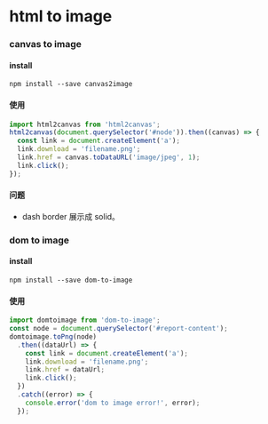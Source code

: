 # html to image

### canvas to image

#### install
`npm install --save canvas2image`

#### 使用
```javascript
import html2canvas from 'html2canvas';
html2canvas(document.querySelector('#node')).then((canvas) => {
  const link = document.createElement('a');
  link.download = 'filename.png';
  link.href = canvas.toDataURL('image/jpeg', 1);
  link.click();
});
```

#### 问题
* dash border 展示成 solid。

### dom to image

#### install
`npm install --save dom-to-image`

#### 使用
```javascript
import domtoimage from 'dom-to-image';
const node = document.querySelector('#report-content');
domtoimage.toPng(node)
  .then((dataUrl) => {
    const link = document.createElement('a');
    link.download = 'filename.png';
    link.href = dataUrl;
    link.click();
  })
  .catch((error) => {
    console.error('dom to image error!', error);
  });
```